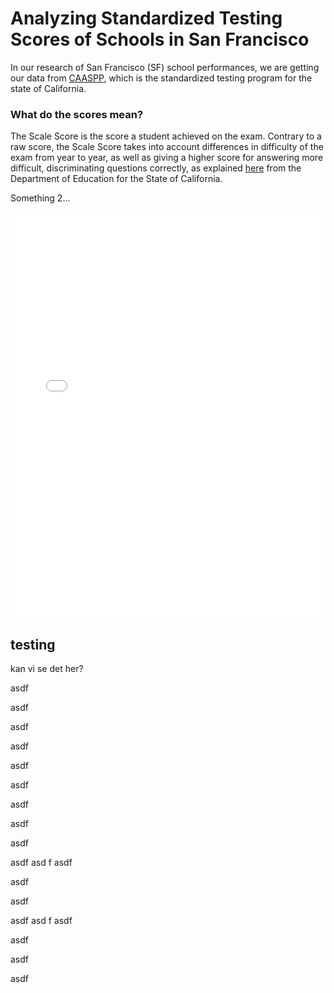 # Analyzing Standardized Testing Scores of Schools in San Francisco

In our research of San Francisco (SF) school performances, we are getting our data from [CAASPP](https://caaspp-elpac.cde.ca.gov/caaspp/ResearchFileList?ps=true&lstTestYear=2019&lstTestType=B&lstCounty=00&lstDistrict=00000&lstSchool=0000000), which is the standardized testing program for the state of California.

### What do the scores mean?

The Scale Score is the score a student achieved on the exam. Contrary to a raw score, the Scale Score takes into account differences in difficulty of the exam from year to year, as well as giving a higher score for answering more difficult, discriminating questions correctly, as explained [here](https://www.caaspp.org/rsc/pdfs/CAASPP.post-test_guide.2018-19.pdf) from the Department of Education for the State of California.

Something 2...

<div class="responsive-wrap">
<!-- this is the embed code provided by Google -->
  <iframe src="/images/TimeSlider.html" frameborder="0" width="100%" height="650" allowfullscreen="true" mozallowfullscreen="true" webkitallowfullscreen="true"></iframe>
<!-- Google embed ends -->
</div>



## testing

kan vi se det her?

asdf

asdf

asdf

asdf

asdf

asdf

asdf

asdf

asdf

asdf
asd
f
asdf

asdf

asdf

asdf
asd
f
asdf


asdf

asdf


asdf
